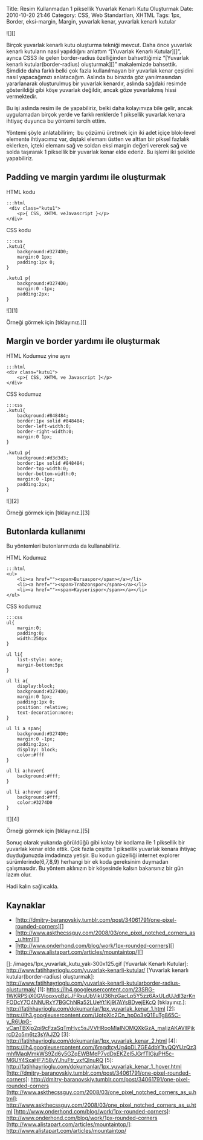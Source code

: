 Title: Resim Kullanmadan 1 piksellik Yuvarlak Kenarlı Kutu Oluşturmak
Date: 2010-10-20 21:46
Category: CSS, Web Standartları, XHTML
Tags: 1px, Border, eksi-margin, Margin, yuvarlak kenar, yuvarlak kenarlı kutular

![][]

Birçok yuvarlak kenarlı kutu oluşturma tekniği mevcut. Daha
önce yuvarlak kenarlı kutuların nasıl yapıldığını anlattım “[Yuvarlak Kenarlı Kutular][]”, ayrıca CSS3 ile gelen border-radius özelliğinden
bahsettiğimiz “[Yuvarlak kenarlı kutular(border-radius) oluşturmak][]”
makalemizde bahsettik. Şimdide daha farklı belki çok fazla kullanılmayan
bir yuvarlak kenar çeşidini nasıl yapacağımızı anlatacağım. Aslında bu
birazda göz yanılmasından yararlanarak oluşturulmuş bir yuvarlak
kenardır, aslında sağdaki resimde gösterildiği gibi köşe yuvarlak
değildir, ancak göze yuvarlakmış hissi vermektedir.

Bu işi aslında resim ile de yapabiliriz, belki daha kolayımıza bile
gelir, ancak uygulamadan birçok yerde ve farklı renklerde 1 piksellik
yuvarlak kenara ihtiyaç duyunca bu yöntemi tercih ettim.

Yöntemi şöyle anlatabilirim;  bu çözümü üretmek için iki adet içiçe
blok-level elemente ihtiyacımız var, dıştaki elemanı üstten ve alttan
bir piksel fazlalık eklerken, içteki elemanı sağ ve soldan eksi margin
değeri vererek sağ ve solda taşırarak 1 piksellik bir yuvarlak kenar
elde ederiz. Bu işlemi iki şekilde yapabiliriz.

## Padding ve margin yardımı ile oluşturmak

HTML kodu

	:::html
	 <div class="kutu1"> 
		<p>{ CSS, XHTML veJavascript }</p>
	</div> 

CSS kodu

	:::css
	.kutu1{ 
		background:#3274D0; 
		margin:0 1px; 
		padding:1px 0; 
	}
	
	.kutu1 p{
		background:#3274D0; 
		margin:0 -1px; 
		padding:2px;
	}

![][1]

Örneği görmek için [tıklayınız.][]

## Margin ve border yardımı ile oluşturmak

HTML Kodumuz yine aynı

	:::html
	<div class="kutu1">
		<p>{ CSS, XHTML ve Javascript }</p>
	</div> 

CSS kodumuz

	:::css
	.kutu1{ 
		background:#848484;
		border:1px solid #848484; 
		border-left-width:0; 
		border-right-width:0;
		margin:0 1px; 
	}
	
	.kutu1 p{
		background:#d3d3d3; 
		border:1px solid #848484; 
		border-top-width:0; 
		border-bottom-width:0;	
		margin:0 -1px; 
		padding:2px;
	}


![][2]

Örneği görmek için [tıklayınız.][3]

## Butonlarda kullanımı

Bu yöntemleri butonlarımızda da kullanabiliriz.

HTML Kodumuz

	:::html
	<ul>
		<li><a href=""><span>Bursaspor</span></a></li>
	    <li><a href=""><span>Trabzonspor</span></a></li>
	    <li><a href=""><span>Kayserispor</span></a></li>
	</ul>

CSS kodumuz

	:::css
	ul{
		margin:0; 
		padding:0; 
		width:250px
	}
	
	ul li{ 
		list-style: none; 
		margin-bottom:5px
	}
	
	ul li a{
		display:block;
		background:#3274D0;
		margin:0 1px; 
		padding:1px 0; 
		position: relative; 
		text-decoration:none;
	}
	
	ul li a span{
		background:#3274D0; 
		margin:0 -1px; 
		padding:2px; 
		display: block; 
		color:#fff
	}
	
	ul li a:hover{
		background:#fff;
	}
	
	ul li a:hover span{
		background:#fff; 
		color:#3274D0
	} 

![][4]

Örneği görmek için [tıklayınız.][5]

Sonuç olarak yukarıda görüldüğü gibi kolay bir kodlama ile 1 piksellik
bir yuvarlak kenar elde ettik. Çok fazla çeşitte 1 piksellik yuvarlak
kenara ihtiyaç duyduğunuzda imdadınıza yetişir. Bu kodun güzelliği
internet explorer sürümlerinde(6,7,8,9) herhangi bir ek koda gereksinim
duymadan çalışmasıdır. Bu yöntem aklınızın bir köşesinde kalsın
bakarsınız bir gün lazım olur.

Hadi kalın sağlıcakla.

## Kaynaklar

-   [http://dmitry-baranovskiy.tumblr.com/post/34061791/one-pixel-rounded-corners][]
-   [http://www.askthecssguy.com/2008/03/one_pixel_notched_corners_as_u.html][]
-   [http://www.onderhond.com/blog/work/1px-rounded-corners][]
-   [http://www.alistapart.com/articles/mountaintop/][]

  []: /images/1px_yuvarlak_kutu_yak-300x125.gif
  [Yuvarlak Kenarlı Kutular]: http://www.fatihhayrioglu.com/yuvarlak-kenarli-kutular/
  [Yuvarlak kenarlı kutular(border-radius) oluşturmak]: http://www.fatihhayrioglu.com/yuvarlak-kenarli-kutularborder-radius-olusturmak/
  [1]: https://lh4.googleusercontent.com/23SRG-1WKRPSijX0GVloqxvgBzLJFRxuUbVjkU36hzGacLp5Y5zz6AxULdUJdl3zrKnFODcY7O4NNURxY7BGChNRa52LUeYt1Kj9l7AYsBDvejEKcQ
  [tıklayınız.]: http://fatihhayrioglu.com/dokumanlar/1px_yuvarlak_kenar_1.html
  [2]: https://lh3.googleusercontent.com/UotpXlc2Cn_hp0o3sQ1EuTg865C-y_R6UpG-vCanTBXjp2pi9cFzaSqTmHyc5sJVVHRooMlaINOMQXkGzA_maIjzAKAVllPjkrcD2o5m6tz3sYAJZQ
  [3]: http://fatihhayrioglu.com/dokumanlar/1px_yuvarlak_kenar_2.html
  [4]: https://lh4.googleusercontent.com/6mgdtcyUg4pDLZGE4dbY1tvQQYUzQz3mhfMaqMmkWS9Zd6y5GZqEWBMeP7vdDxEKZel5JGrfTIGjuPH5c-M6UY4SxaHF7l58yYJhuFtr_vxfQlnuRQ
  [5]: http://fatihhayrioglu.com/dokumanlar/1px_yuvarlak_kenar_1_hover.html
  [http://dmitry-baranovskiy.tumblr.com/post/34061791/one-pixel-rounded-corners]: http://dmitry-baranovskiy.tumblr.com/post/34061791/one-pixel-rounded-corners
  [http://www.askthecssguy.com/2008/03/one_pixel_notched_corners_as_u.html]: http://www.askthecssguy.com/2008/03/one_pixel_notched_corners_as_u.html
  [http://www.onderhond.com/blog/work/1px-rounded-corners]: http://www.onderhond.com/blog/work/1px-rounded-corners
  [http://www.alistapart.com/articles/mountaintop/]: http://www.alistapart.com/articles/mountaintop/
